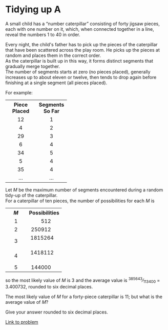 # Tidying up A

<p>A small child has a “number caterpillar” consisting of forty jigsaw pieces, each with one number on it, which, when connected together in a line, reveal the numbers 1 to 40 in order.</p>

<p>Every night, the child's father has to pick up the pieces of the caterpillar that have been scattered across the play room. He picks up the pieces at random and places them in the correct order.<br /> As the caterpillar is built up in this way, it forms distinct segments that gradually merge together.<br /> The number of segments starts at zero (no pieces placed), generally increases up to about eleven or twelve, then tends to drop again before finishing at a single segment (all pieces placed).</p><p>

</p><p>For example:</p>
<div class="center">
<table class="grid" style="margin:0 auto;"><tr><th width="80" align="center"><b>Piece Placed</b></th>
<th width="80" align="center"><b>Segments So Far</b></th></tr>
<tr><td align="center">12</td><td align="center">1</td></tr><tr><td align="center">4</td><td align="center">2</td></tr><tr><td align="center">29</td><td align="center">3</td></tr><tr><td align="center">6</td><td align="center">4</td></tr><tr><td align="center">34</td><td align="center">5</td></tr><tr><td align="center">5</td><td align="center">4</td></tr><tr><td align="center">35</td><td align="center">4</td></tr><tr><td align="center">…</td><td align="center">…</td></tr></table></div>

<p>Let <var>M</var> be the maximum number of segments encountered during a random tidy-up of the caterpillar.<br />
For a caterpillar of ten pieces, the number of possibilities for each <var>M</var> is</p>
<div class="center">
<table class="grid" style="margin:0 auto;"><tr><th width="50" align="center"><b><var>M</var></b></th>
<th width="90" align="center"><b>Possibilities</b></th></tr>
<tr><td align="center">1</td><td align="right">512      </td></tr><tr><td align="center">2</td><td align="right">250912      </td></tr><tr><td align="center">3</td><td align="right">1815264      </td></tr><tr><td align="center">4</td><td align="right">1418112      </td></tr><tr><td align="center">5</td><td align="right">144000      </td></tr></table></div>

<p>so the most likely value of <var>M</var> is 3 and the average value is <sup>385643</sup>⁄<sub>113400</sub> = 3.400732, rounded to six decimal places.</p>

<p>The most likely value of <var>M</var> for a forty-piece caterpillar is 11; but what is the average value of <var>M</var>?</p>
<p>Give your answer rounded to six decimal places.</p>


[Link to problem](https://projecteuler.net/problem=253)
